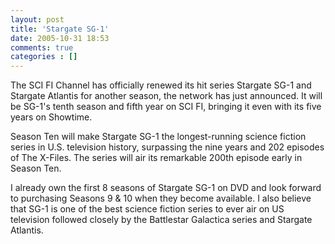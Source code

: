 ```yaml
---
layout: post
title: 'Stargate SG-1'
date: 2005-10-31 18:53
comments: true
categories : []
---  
```


The SCI FI Channel has officially renewed its hit series Stargate SG-1 and Stargate Atlantis for another season, the network has just announced. It will be SG-1's tenth season and fifth year on SCI FI, bringing it even with its five years on Showtime.

Season Ten will make Stargate SG-1 the longest-running science fiction series in U.S. television history, surpassing the nine years and 202 episodes of The X-Files. The series will air its remarkable 200th episode early in Season Ten.

I already own the first 8 seasons of Stargate SG-1 on DVD and look forward to purchasing Seasons 9 & 10 when they become available. I also believe that SG-1 is one of the best science fiction series to ever air on US television followed closely by the Battlestar Galactica series and Stargate Atlantis.



